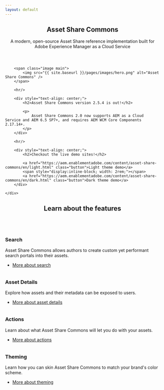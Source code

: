 ```yaml
---
layout: default
---
```


<section>
    <div class="content">
        <header class="main">
            <h1>Asset Share Commons</h1>
            <p>A modern, open-source Asset Share reference implementation built for Adobe Experience Manager as a Cloud Service</p>
        </header>
        
        <span class="image main">
            <img src="{{ site.baseurl }}/pages/images/hero.png" alt="Asset Share Commons" />
        </span>

        <hr/>

        <div style="text-align: center;">
            <h2>Asset Share Commons version 2.5.4 is out!</h2>

            <p>
                Asset Share Commons 2.0 now supports AEM as a Cloud Service and AEM 6.5 SP7+, and requires AEM WCM Core Components 2.17.14+.
            </p>
        </div>

        <hr/>

        <div style="text-align: center;">
            <h2>Checkout the live demo sites!</h2>

            <a href="https://aem.enablementadobe.com/content/asset-share-commons/en/light.html" class="button">Light theme demo</a>
            <span style="display:inline-block; width: 2rem;"></span>
            <a href="https://aem.enablementadobe.com/content/asset-share-commons/en/dark.html" class="button">Dark theme demo</a>
        </div>

    </div>
</section>

<!-- Section -->
<section>
    <header class="major">
        <h2>Learn about the features</h2>
    </header>
    <div class="posts">
        <article>
            <a href="{{ site.baseurl }}/pages/search" class="image"><img src="{{ site.baseurl }}/pages/images/learn-more/search.png" alt="" /></a>
            <h3>Search</h3>
            <p>Asset Share Commons allows authors to create custom yet performant search portals into their assets.</p>
            <ul class="actions">
                <li><a href="{{ site.baseurl }}/pages/search" class="button">More about search</a></li>
            </ul>
        </article>
        <article>
            <a href="{{ site.baseurl }}/pages/details" class="image"><img src="{{ site.baseurl }}/pages/images/learn-more/details.png" alt="" /></a>
            <h3>Asset Details</h3>
            <p>Explore how assets and their metadata can be exposed to users.</p>
            <ul class="actions">
                <li><a href="{{ site.baseurl }}/pages/details" class="button">More about asset details</a></li>
            </ul>
        </article>
        <article>
            <a href="{{ site.baseurl }}/pages/actions" class="image"><img src="{{ site.baseurl }}/pages/images/learn-more/actions.png" alt="" /></a>
            <h3>Actions</h3>
            <p>Learn about what Asset Share Commons will let you do with your assets.</p>
            <ul class="actions">
                <li><a href="{{ site.baseurl }}/pages/actions" class="button">More about actions</a></li>
            </ul>
        </article>
        <article>
            <a href="{{ site.baseurl }}/pages/development/theming" class="image"><img src="{{ site.baseurl }}/pages/images/learn-more/theming.png" alt="" /></a>
            <h3>Theming</h3>
            <p>Learn how you can skin Asset Share Commons to match your brand's color scheme.</p>
            <ul class="actions">
                <li><a href="{{ site.baseurl }}/pages/development/theming" class="button">More about theming</a></li>
            </ul>
        </article>  
    </div>        
<section>        
        
    

